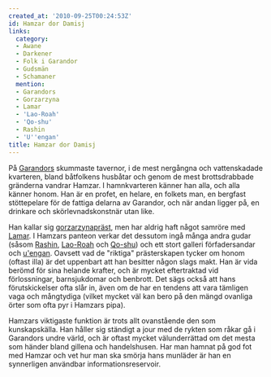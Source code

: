 ```yaml
---
created_at: '2010-09-25T00:24:53Z'
id: Hamzar dor Damisj
links:
  category:
  - Awane
  - Darkener
  - Folk i Garandor
  - Gudsmän
  - Schamaner
  mention:
  - Garandors
  - Gorzarzyna
  - Lamar
  - 'Lao-Roah'
  - 'Qo-shu'
  - Rashin
  - 'U''engan'
title: Hamzar dor Damisj
---
```


På [Garandors] skummaste tavernor, i de mest nergångna och vattenskadade kvarteren, bland båtfolkens
husbåtar och genom de mest brottsdrabbade gränderna vandrar Hamzar. I hamnkvarteren känner han alla,
och alla känner honom. Han är en profet, en helare, en folkets man, en bergfast stöttepelare för de
fattiga delarna av Garandor, och när andan ligger på, en drinkare och skörlevnadskonstnär utan like.

Han kallar sig [gorzarzynapräst], men har aldrig haft något samröre med [Lamar]. I Hamzars panteon
verkar det dessutom ingå många andra gudar (såsom [Rashin], [Lao-Roah] och [Qo-shu]) och ett stort
galleri förfadersandar och [u'engan]. Oavsett vad de "riktiga" prästerskapen tycker om honom (oftast
illa) är det uppenbart att han besitter någon slags makt. Han är vida berömd för sina helande
krafter, och är mycket eftertraktad vid förlossningar, barnsjukdomar och benbrott. Det sägs också
att hans förutskickelser ofta slår in, även om de har en tendens att vara tämligen vaga och
mångtydiga (vilket mycket väl kan bero på den mängd ovanliga örter som ofta pyr i Hamzars pipa).

Hamzars viktigaste funktion är trots allt ovanstående den som kunskapskälla. Han håller sig ständigt
a jour med de rykten som råkar gå i Garandors undre värld, och är oftast mycket välunderrättad om
det mesta som händer bland gillena och handelshusen. Har man hamnat på god fot med Hamzar och vet
hur man ska smörja hans munläder är han en synnerligen användbar informationsreservoir.

  [Garandors]: Garandors
  [gorzarzynapräst]: Gorzarzyna
  [Lamar]: Lamar
  [Rashin]: Rashin
  [Lao-Roah]: Lao-Roah
  [Qo-shu]: Qo-shu
  [u'engan]: Uengan
